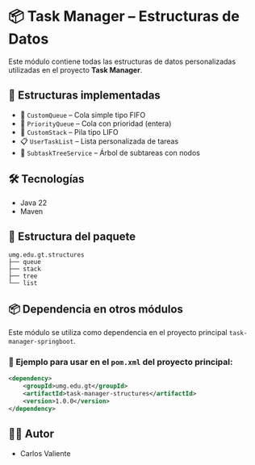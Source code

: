 # 📦 Task Manager – Estructuras de Datos

Este módulo contiene todas las estructuras de datos personalizadas utilizadas en el proyecto **Task Manager**.

## 🧠 Estructuras implementadas

* 🔄 `CustomQueue` – Cola simple tipo FIFO
* 🏁 `PriorityQueue` – Cola con prioridad (entera)
* 🔀 `CustomStack` – Pila tipo LIFO
* 📋 `UserTaskList` – Lista personalizada de tareas
* 🌲 `SubtaskTreeService` – Árbol de subtareas con nodos

## 🛠 Tecnologías

* Java 22
* Maven

## 📁 Estructura del paquete

```
umg.edu.gt.structures
├── queue
├── stack
├── tree
└── list
```

## 📦 Dependencia en otros módulos

Este módulo se utiliza como dependencia en el proyecto principal `task-manager-springboot`.

### 🔻 Ejemplo para usar en el `pom.xml` del proyecto principal:

```xml
<dependency>
    <groupId>umg.edu.gt</groupId>
    <artifactId>task-manager-structures</artifactId>
    <version>1.0.0</version>
</dependency>
```

## 👨‍💻 Autor

* Carlos Valiente 
